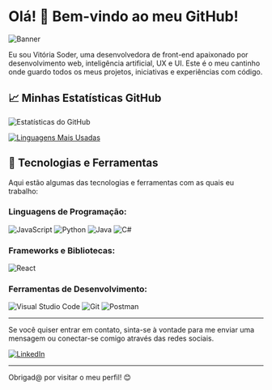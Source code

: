 # Olá! 👋 Bem-vindo ao meu GitHub!

![Banner](https://link-para-seu-banner.png)

Eu sou Vitória Soder, uma desenvolvedora de front-end apaixonado por desenvolvimento web, inteligência artificial, UX e UI. Este é o meu cantinho onde guardo todos os meus projetos, iniciativas e experiências com código.

## 📈 Minhas Estatísticas GitHub

![Estatísticas do GitHub](https://github-readme-stats.vercel.app/api?username=seu-username&show_icons=true&theme=dracula)

[![Linguagens Mais Usadas](https://github-readme-stats.vercel.app/api/top-langs/?username=seu-username&layout=compact&theme=dracula)](https://github.com/anuraghazra/github-readme-stats)

## 🚀 Tecnologias e Ferramentas

Aqui estão algumas das tecnologias e ferramentas com as quais eu trabalho:

### Linguagens de Programação:
![JavaScript](https://img.shields.io/badge/-JavaScript-F7DF1E?style=flat&logo=javascript&logoColor=black)
![Python](https://img.shields.io/badge/-Python-3776AB?style=flat&logo=python&logoColor=white)
![Java](https://img.shields.io/badge/-Java-007396?style=flat&logo=java&logoColor=white)
![C#](https://img.shields.io/badge/-C%23-239120?style=flat&logo=c-sharp&logoColor=white)

### Frameworks e Bibliotecas:
![React](https://img.shields.io/badge/-React-61DAFB?style=flat&logo=react&logoColor=black)

### Ferramentas de Desenvolvimento:
![Visual Studio Code](https://img.shields.io/badge/-VS%20Code-007ACC?style=flat&logo=visual-studio-code&logoColor=white)
![Git](https://img.shields.io/badge/-Git-F05032?style=flat&logo=git&logoColor=white)
![Postman](https://img.shields.io/badge/-Postman-FF6C37?style=flat&logo=postman&logoColor=white)


---

Se você quiser entrar em contato, sinta-se à vontade para me enviar uma mensagem ou conectar-se comigo através das redes sociais.

[![LinkedIn](https://img.shields.io/badge/-LinkedIn-0077B5?style=flat&logo=linkedin&logoColor=white)](https://www.linkedin.com/in/vitoriasoder)

---

Obrigad@ por visitar o meu perfil! 😊

